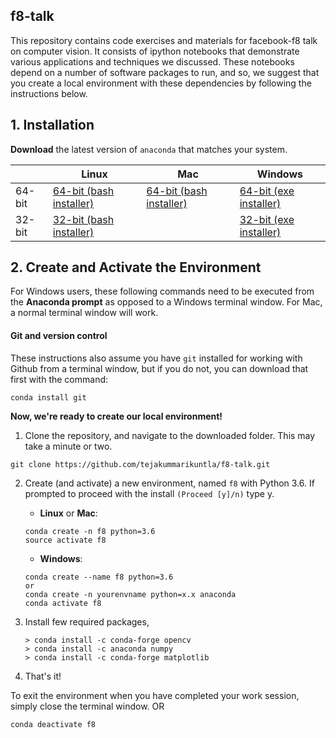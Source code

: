 ## f8-talk

This repository contains code exercises and materials for facebook-f8 talk on computer vision.
It consists of ipython notebooks that demonstrate various applications and techniques we discussed.
These notebooks depend on a number of software packages to run, and so, we suggest that you create a local environment with these dependencies by following the instructions below.

## 1. Installation

**Download** the latest version of `anaconda` that matches your system.

|        | Linux | Mac | Windows | 
|--------|-------|-----|---------|
| 64-bit | [64-bit (bash installer)][lin64] | [64-bit (bash installer)][mac64] | [64-bit (exe installer)][win64]
| 32-bit | [32-bit (bash installer)][lin32] |  | [32-bit (exe installer)][win32]

[win64]: https://repo.anaconda.com/archive/Anaconda3-2018.12-Windows-x86_64.exe
[win32]: https://repo.anaconda.com/archive/Anaconda3-2018.12-Windows-x86.exe
[mac64]: https://repo.anaconda.com/archive/Anaconda3-2018.12-MacOSX-x86_64.sh
[lin64]: https://repo.anaconda.com/archive/Anaconda3-2018.12-Linux-x86_64.sh
[lin32]: https://repo.anaconda.com/archive/Anaconda3-2018.12-Linux-x86.sh

## 2. Create and Activate the Environment

For Windows users, these following commands need to be executed from the **Anaconda prompt** as opposed to a Windows terminal window. For Mac, a normal terminal window will work. 

#### Git and version control
These instructions also assume you have `git` installed for working with Github from a terminal window, but if you do not, you can download that first with the command:
```
conda install git
```
**Now, we're ready to create our local environment!**

1. Clone the repository, and navigate to the downloaded folder. This may take a minute or two.
```
git clone https://github.com/tejakummarikuntla/f8-talk.git
```

2. Create (and activate) a new environment, named `f8` with Python 3.6. If prompted to proceed with the install `(Proceed [y]/n)` type y.

	- __Linux__ or __Mac__: 
	```
	conda create -n f8 python=3.6
	source activate f8
	```
	- __Windows__: 
	```
	conda create --name f8 python=3.6 
	or
	conda create -n yourenvname python=x.x anaconda
	conda activate f8
	```
3. Install few required packages,
    ```
    > conda install -c conda-forge opencv 
    > conda install -c anaconda numpy 
    > conda install -c conda-forge matplotlib 
    ```
4. That's it!

To exit the environment when you have completed your work session, simply close the terminal window. OR
```
conda deactivate f8
```

